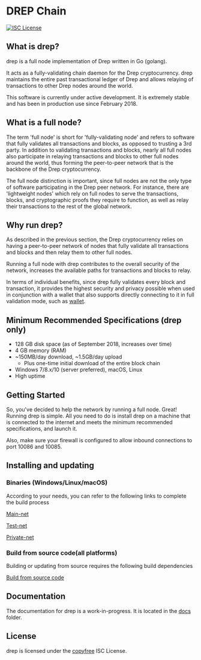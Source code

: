 DREP Chain
====


[![ISC License](https://img.shields.io/badge/license-ISC-blue.svg)](http://copyfree.org)


## What is drep?

drep is a full node implementation of Drep written in Go (golang).

It acts as a fully-validating chain daemon for the Drep cryptocurrency.  drep
maintains the entire past transactional ledger of Drep and allows relaying of
transactions to other Drep nodes around the world.

This software is currently under active development.  It is extremely stable and
has been in production use since February 2018.


## What is a full node?

The term 'full node' is short for 'fully-validating node' and refers to software
that fully validates all transactions and blocks, as opposed to trusting a 3rd
party.  In addition to validating transactions and blocks, nearly all full nodes
also participate in relaying transactions and blocks to other full nodes around
the world, thus forming the peer-to-peer network that is the backbone of the
Drep cryptocurrency.

The full node distinction is important, since full nodes are not the only type
of software participating in the Drep peer network. For instance, there are
'lightweight nodes' which rely on full nodes to serve the transactions, blocks,
and cryptographic proofs they require to function, as well as relay their
transactions to the rest of the global network.

## Why run drep?

As described in the previous section, the Drep cryptocurrency relies on having
a peer-to-peer network of nodes that fully validate all transactions and blocks
and then relay them to other full nodes.

Running a full node with drep contributes to the overall security of the
network, increases the available paths for transactions and blocks to relay.

In terms of individual benefits, since drep fully validates every block and
transaction, it provides the highest security and privacy possible when used in
conjunction with a wallet that also supports directly connecting to it in full
validation mode, such as [wallet](https://drep.top/appdrep1.2.0.apk).

## Minimum Recommended Specifications (drep only)

* 128 GB disk space (as of September 2018, increases over time)
* 4 GB memory (RAM)
* ~150MB/day download, ~1.5GB/day upload
  * Plus one-time initial download of the entire block chain
* Windows 7/8.x/10 (server preferred), macOS, Linux
* High uptime

## Getting Started

So, you've decided to help the network by running a full node.  Great!  Running
drep is simple.  All you need to do is install drep on a machine that is
connected to the internet and meets the minimum recommended specifications, and
launch it.

Also, make sure your firewall is configured to allow inbound connections to port
10086 and 10085.

<a name="Installation" />

## Installing and updating

### Binaries (Windows/Linux/macOS)

According to your needs, you can refer to the following links to complete the build process

[Main-net](http://docs.drep.org/advanced/using-mainnet/) 

[Test-net](http://docs.drep.org/advanced/using-testnet/) 

[Private-net](http://docs.drep.org/advanced/using-privatenet/) 


### Build from source code(all platforms)

Building or updating from source requires the following build dependencies

[Build from source code](http://docs.drep.org/advanced/build-sourcecode/) 


## Documentation

The documentation for drep is a work-in-progress.  It is located in the
[docs](http://docs.drep.org) folder.

## License

drep is licensed under the [copyfree](http://copyfree.org) ISC License.
